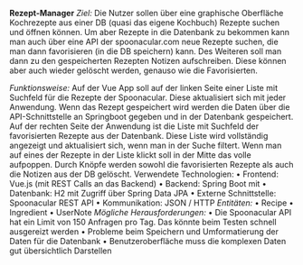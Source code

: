 **Rezept-Manager**
*Ziel:*
Die Nutzer sollen über eine graphische Oberfläche Kochrezepte aus einer DB (quasi das eigene Kochbuch) Rezepte suchen und öffnen können. Um aber Rezepte in die Datenbank zu bekommen kann man auch über eine API der spoonacular.com neue Rezepte suchen, die man dann favorisieren (in die DB speichern) kann. Des Weiteren soll man dann zu den gespeicherten Rezepten Notizen aufschreiben. Diese können aber auch wieder gelöscht werden, genauso wie die Favorisierten.

*Funktionsweise:*
Auf der Vue App soll auf der linken Seite einer Liste mit Suchfeld für die Rezepte der Spoonacular. Diese aktualisiert sich mit jeder Anwendung. Wenn das Rezept gespeichert wird werden die Daten über die API-Schnittstelle an Springboot gegeben und in der Datenbank gespeichert. Auf der rechten Seite der Anwendung ist die Liste mit Suchfeld der favorisierten Rezepte aus der Datenbank. Diese Liste wird vollständig angezeigt und aktualisiert sich, wenn man in der Suche filtert. Wenn man auf eines der Rezepte in der Liste klickt soll in der Mitte das volle aufpoppen. Durch Knöpfe werden sowohl die favorisierten Rezepte als auch die Notizen aus der DB gelöscht.
Verwendete Technologien:
•	Frontend: Vue.js (mit REST Calls an das Backend)
•	Backend: Spring Boot mit 
•	Datenbank: H2 mit Zugriff über Spring Data JPA
•	Externe Schnittstelle: Spoonacular REST API
•	Kommunikation: JSON / HTTP
*Entitäten:*
•	Recipe 
•	Ingredient 
•	UserNote
*Mögliche Herausforderungen:*
•	Die Spoonacular API hat ein Limit von 150 Anfragen pro Tag. Das könnte beim Testen schnell ausgereizt werden
•	Probleme beim Speichern und Umformatierung der Daten für die Datenbank
•	Benutzeroberfläche muss die komplexen Daten gut übersichtlich Darstellen
